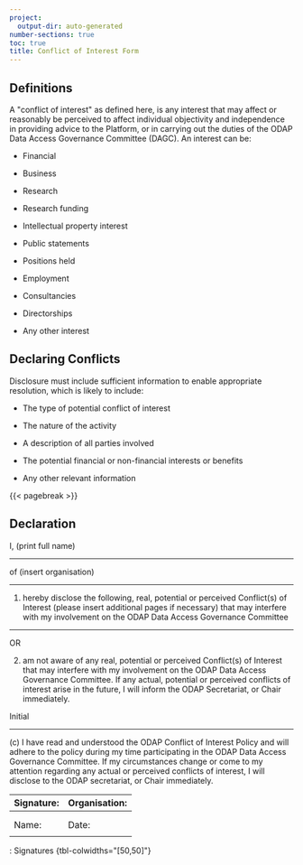 ```yaml
---
project:
  output-dir: auto-generated
number-sections: true
toc: true
title: Conflict of Interest Form
---
```


## Definitions

A "conflict of interest" as defined here, is any interest that may affect or reasonably be perceived to affect individual objectivity and independence in providing advice to the Platform, or in carrying out the duties of the ODAP Data Access Governance Committee (DAGC). An interest can be:

- Financial

- Business

- Research

- Research funding

- Intellectual property interest

- Public statements

- Positions held

- Employment

- Consultancies

- Directorships

- Any other interest

## Declaring Conflicts

Disclosure must include sufficient information to enable appropriate resolution, which is likely to include:

- The type of potential conflict of interest

- The nature of the activity

- A description of all parties involved

- The potential financial or non-financial interests or benefits

- Any other relevant information

{{< pagebreak >}}

## Declaration

I, (print full name)

---

of (insert organisation)

--- 

1)  hereby disclose the following, real, potential or perceived Conflict(s) of Interest (please insert additional pages if necessary) that may interfere with my involvement on the ODAP Data Access Governance Committee

--- 

OR

2)  am not aware of any real, potential or perceived Conflict(s) of Interest that may interfere with my involvement on the ODAP Data Access Governance Committee. If any actual, potential or perceived conflicts of interest arise in the future, I will inform the ODAP Secretariat, or Chair immediately.

Initial

---

\(c\) I have read and understood the ODAP Conflict of Interest Policy and will adhere to the policy during my time participating in the ODAP Data Access Governance Committee. If my circumstances change or come to my attention regarding any actual or perceived conflicts of interest, I will disclose to the ODAP secretariat, or Chair immediately.

| Signature: | Organisation: |
|------------|---------------|
|            |               |
|            |               |
| Name:      | Date:         |
|            |               |

: Signatures {tbl-colwidths="[50,50]"}